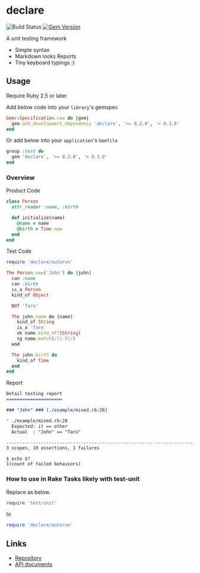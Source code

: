 # declare

![Build Status](https://github.com/kachick/declare/actions/workflows/test_behaviors.yml/badge.svg?branch=main)
[![Gem Version](https://badge.fury.io/rb/declare.png)](http://badge.fury.io/rb/declare)

A unit testing framework

* Simple syntax
* Markdown looks Reports
* Tiny keyboard typings :)

## Usage

Require Ruby 2.5 or later

Add below code into your `library`'s gemspec

```ruby
Gem::Specification.new do |gem|
  gem.add_development_dependency 'declare', '>= 0.2.0', '< 0.3.0'
end
```

Or add below into your `application`'s `Gemfile`

```ruby
group :test do
  gem 'declare', '>= 0.2.0', '< 0.3.0'
end
```

### Overview

Product Code

```ruby
class Person
  attr_reader :name, :birth

  def initialize(name)
    @name = name
    @birth = Time.now
  end
end
```

Test Code

```ruby
require 'declare/autorun'

The Person.new('John') do |john|
  can :name
  can :birth
  is_a Person
  kind_of Object

  NOT 'Taro'

  The john.name do |name|
    kind_of String
    is_a 'Taro'
    ok name.kind_of?(String)
    ng name.match(/[1-9]/)
  end

  The john.birth do
    kind_of Time
  end
end
```

Report

```markdown
Detail testing report
=====================

### "John" ### [./example/mixed.rb:26]

* ./example/mixed.rb:28
  Expected: it == other
  Actual  : "John" == "Taro"

------------------------------------------------------------------------------
3 scopes, 10 assertions, 1 failures
```

```console
$ echo $?
1(count of failed behaviors)
```

### How to use in Rake Tasks likely with test-unit

Replace as below.

```ruby
require 'test/unit'
```

to

```ruby
require 'declare/autorun'
```

## Links

* [Repository](https://github.com/kachick/declare)
* [API documents](https://kachick.github.io/declare)
